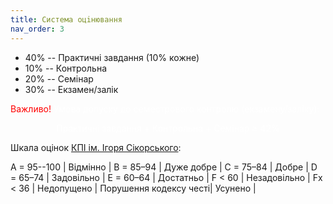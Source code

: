 ```yaml
---
title: Система оцiнювання
nav_order: 3
---
```



- 40% -- Практичнi завдання (10% кожне)
- 10% -- Контрольна
- 20% -- Семінар
- 30% -- Екзамен/залік

<summary>
<font color="red">
Важливо!</font> <font color="white">Умова допуску до семестрового контролю (екзамену/заліку):

 <p align="center"> 
 Практичнi завдання + Контрольна + Семінар ≥ 42%
</p>
</font>
</summary>

Шкала оцiнок [КПI iм. Iгоря Сiкорського](https://kpi.ua/grading):


A = 95--100 | Вiдмiнно |
B = 85–94 | Дуже добре |
C = 75–84 | Добре |
D = 65–74 | Задовiльно |
E = 60–64 | Достатньо |
F < 60 | Незадовiльно |
Fx < 36 | Недопущено |
Порушення кодексу честi| Усунено |
